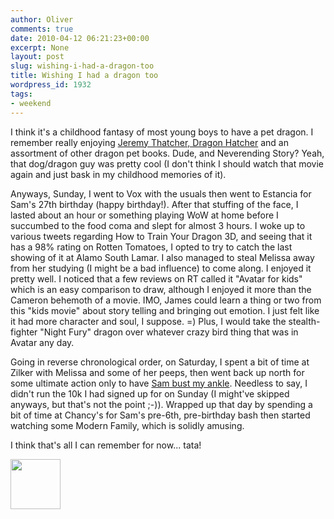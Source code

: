 ```yaml
---
author: Oliver
comments: true
date: 2010-04-12 06:21:23+00:00
excerpt: None
layout: post
slug: wishing-i-had-a-dragon-too
title: Wishing I had a dragon too
wordpress_id: 1932
tags:
- weekend
---
```


I think it's a childhood fantasy of most young boys to have a pet dragon.  I remember really enjoying <a href="http://www.amazon.com/Jeremy-Thatcher-Dragon-Hatcher-Coville/dp/0671747827">Jeremy Thatcher, Dragon Hatcher</a> and an assortment of other dragon pet books.  Dude, and Neverending Story?  Yeah, that dog/dragon guy was pretty cool (I don't think I should watch that movie again and just bask in my childhood memories of it).

Anyways, Sunday, I went to Vox with the usuals then went to Estancia for Sam's 27th birthday (happy birthday!).  After that stuffing of the face, I lasted about an hour or something playing WoW at home before I succumbed to the food coma and slept for almost 3 hours.  I woke up to various tweets regarding How to Train Your Dragon 3D, and seeing that it has a 98% rating on Rotten Tomatoes, I opted to try to catch the last showing of it at Alamo South Lamar.  I also managed to steal Melissa away from her studying (I might be a bad influence) to come along.  I enjoyed it pretty well.  I noticed that a few reviews on RT called it "Avatar for kids" which is an easy comparison to draw, although I enjoyed it more than the Cameron behemoth of a movie.  IMO, James could learn a thing or two from this "kids movie" about story telling and bringing out emotion.  I just felt like it had more character and soul, I suppose. =)  Plus, I would take the stealth-fighter "Night Fury" dragon over whatever crazy bird thing that was in Avatar any day.

Going in reverse chronological order, on Saturday, I spent a bit of time at Zilker with Melissa and some of her peeps, then went back up north for some ultimate action only to have <a href="http://www.owiber.com/2010/04/10/cheap-shot/">Sam bust my ankle</a>.  Needless to say, I didn't run the 10k I had signed up for on Sunday (I might've skipped anyways, but that's not the point ;-)).  Wrapped up that day by spending a bit of time at Chancy's for Sam's pre-6th, pre-birthday bash then started watching some Modern Family, which is solidly amusing.

I think that's all I can remember for now... tata!

<a href="http://www.owiber.com/?attachment_id=1934" rel="attachment wp-att-1934"><img src="http://www.owiber.com/wp-content/uploads/2010/04/Photo-on-2010-04-12-at-01.20-2-80x80.jpg" alt="" title="Photo on 2010-04-12 at 01.20 #2" width="80" height="80" class="alignnone size-thumbnail wp-image-1934" /></a>
